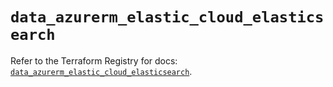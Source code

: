 # `data_azurerm_elastic_cloud_elasticsearch`

Refer to the Terraform Registry for docs: [`data_azurerm_elastic_cloud_elasticsearch`](https://registry.terraform.io/providers/hashicorp/azurerm/4.29.0/docs/data-sources/elastic_cloud_elasticsearch).
